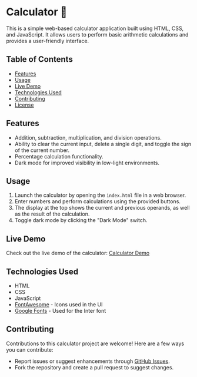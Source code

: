 # Calculator 🧮

This is a simple web-based calculator application built using HTML, CSS, and JavaScript. It allows users to perform basic arithmetic calculations and provides a user-friendly interface.

## Table of Contents

- [Features](#features)
- [Usage](#usage)
- [Live Demo](#live-demo)
- [Technologies Used](#technologies-used)
- [Contributing](#contributing)
- [License](#license)

## Features

- Addition, subtraction, multiplication, and division operations.
- Ability to clear the current input, delete a single digit, and toggle the sign of the current number.
- Percentage calculation functionality.
- Dark mode for improved visibility in low-light environments.

## Usage

1. Launch the calculator by opening the `index.html` file in a web browser.
2. Enter numbers and perform calculations using the provided buttons.
3. The display at the top shows the current and previous operands, as well as the result of the calculation.
4. Toggle dark mode by clicking the "Dark Mode" switch.

## Live Demo

Check out the live demo of the calculator: [Calculator Demo](https://your-username.github.io/calculator-demo)

## Technologies Used

- HTML
- CSS
- JavaScript
- [FontAwesome](https://fontawesome.com/) - Icons used in the UI
- [Google Fonts](https://fonts.google.com/) - Used for the Inter font

## Contributing

Contributions to this calculator project are welcome! Here are a few ways you can contribute:

- Report issues or suggest enhancements through [GitHub Issues](https://github.com/your-username/calculator/issues).
- Fork the repository and create a pull request to suggest changes.

